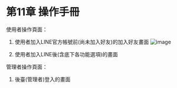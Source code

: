 # 第11章	操作手冊
使用者操作頁面：
1. 使用者加入LINE官方帳號前(尚未加入好友)的加入好友畫面
![image](https://user-images.githubusercontent.com/97924094/200527747-949576a2-38fe-481d-a7e8-ab295694214f.png)


2. 使用者加入LINE後(含底下各功能選項)的畫面 

管理者操作頁面：
1. 後臺(管理者)登入的畫面
